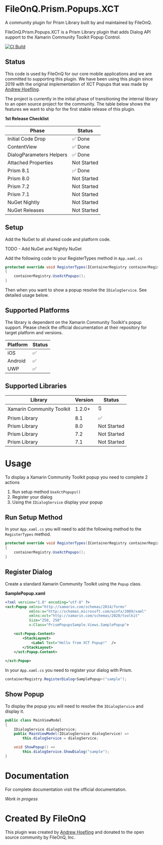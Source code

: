 # FileOnQ.Prism.Popups.XCT
A community plugin for Prism Library built by and maintained by FileOnQ.

FileOnQ.Prism.Popups.XCT is a Prism Library plugin that adds Dialog API support to the Xamarin Community Toolkit Popup Control. 

[![CI Build](https://github.com/FileOnQ/Prism.Popups.XCT/actions/workflows/dotnet.yml/badge.svg)](https://github.com/FileOnQ/Prism.Popups.XCT/actions/workflows/dotnet.yml)

## Status
This code is used by FileOnQ for our core mobile applications and we are committed to supporting this plugin. We have been using this plugin since 2019 with the original implementation of XCT Popups that was made by [Andrew Hoefling](https://github.com/ahoefling).

The project is currently in the initial phase of transitioning the internal library to an open source project for the community. The table below shows the features we want to ship for the first stable release of this plugin.

**1st Release Checklist**

| Phase             | Status |
|-------------------|--------|
| Initial Code Drop | ✅ Done|
| ContentView       | ✅ Done|
| DialogParameters Helpers | ✅ Done|
| Attached Properties | Not Started |
| Prism 8.1         | ✅ Done|
| Prism 8.0         | Not Started |
| Prism 7.2         | Not Started |
| Prism 7.1         | Not Started |
| NuGet Nightly     | Not Started |
| NuGet Releases    | Not Started |

## Setup
Add the NuGet to all shared code and platform code.

TODO - Add NuGet and Nightly NuGet

Add the following code to your RegisterTypes method in `App.xaml.cs`
```c#
protected override void RegisterTypes(IContainerRegistry containerRegistry)
{
    containerRegistry.UseXctPopups();
}
```

Then when you want to show a popup resolve the `IDialogService`. See detailed usage below.

## Supported Platforms
The library is dependent on the Xamarin Community Toolkit's popup support. Please check the official documentation at their repository for target platform and versions.

| Platform  | Status |
|-----------|--------|
| iOS       | ✅     |
| Android   | ✅     |
| UWP       | ✅     |      

## Supported Libraries

| Library                   | Version   | Status |
|---------------------------|-----------|--------|
| Xamarin Community Toolkit | 1.2.0+    | 🔃     |
| Prism Library             | 8.1       | ✅     |
| Prism Library             | 8.0       | Not Started |
| Prism Library             | 7.2       | Not Started |
| Prism Library             | 7.1       | Not Started |


# Usage
To display a Xamarin Community Toolkit popup you need to complete 2 actions
1. Run setup method `UseXctPopups()`
2. Register your dialog
3. Using the `IDialogService` display your popup

## Run Setup Method
In your `App.xaml.cs` you will need to add the following method to the `RegisterTypes` method.

```c#
protected override void RegisterTypes(IContainerRegistry containerRegistry)
{
    containerRegistry.UseXctPopups();
}
```

## Register Dialog
Create a standard Xamarin Community Toolkit using the `Popup` class. 

**SamplePopup.xaml**
```xml
<?xml version="1.0" encoding="utf-8" ?>
<xct:Popup xmlns="http://xamarin.com/schemas/2014/forms"
           xmlns:x="http://schemas.microsoft.com/winfx/2009/xaml"
           xmlns:xct="http://xamarin.com/schemas/2020/toolkit"
           Size="250, 250"
           x:Class="PrismPopupsSample.Views.SamplePopup">

    <xct:Popup.Content>
        <StackLayout>
            <Label Text="Hello from XCT Popup!"  />
        </StackLayout>
    </xct:Popup.Content>
    
</xct:Popup>
```

In your `App.xaml.cs` you need to register your dialog with Prism.
```c#
containerRegistry.RegisterDialog<SamplePopup>("sample");
```

## Show Popup
To display the popup you will need to resolve the `IDialogService` and display it.

```c#
public class MainViewModel
{
    IDialogService dialogService;
    public MainViewModel(IDialogService dialogService) =>
        this.dialogService = dialogService;

    void ShowPopup() =>
        this.dialogService.ShowDialog("sample");
}
```


# Documentation
For complete documentation visit the official documentation.

*Work in progess*


# Created By FileOnQ
This plugin was created by [Andrew Hoefling](https://github.com/ahoefling) and donated to the open source community by FileOnQ, Inc.
